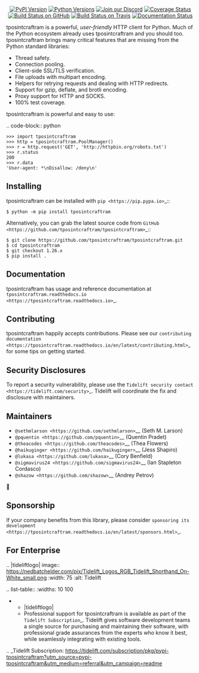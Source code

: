    <p align="center">
      <a href="https://pypi.org/project/tposintcraftram"><img alt="PyPI Version" src="https://img.shields.io/pypi/v/tposintcraftram.svg?maxAge=86400" /></a>
      <a href="https://pypi.org/project/tposintcraftram"><img alt="Python Versions" src="https://img.shields.io/pypi/pyversions/tposintcraftram.svg?maxAge=86400" /></a>
      <a href="https://discord.gg/CHEgCZN"><img alt="Join our Discord" src="https://img.shields.io/discord/756342717725933608?color=%237289da&label=discord" /></a>
      <a href="https://codecov.io/gh/tposintcraftram/tposintcraftram"><img alt="Coverage Status" src="https://img.shields.io/codecov/c/github/tposintcraftram/tposintcraftram.svg" /></a>
      <a href="https://github.com/tposintcraftram/tposintcraftram/actions?query=workflow%3ACI"><img alt="Build Status on GitHub" src="https://github.com/tposintcraftram/tposintcraftram/workflows/CI/badge.svg" /></a>
      <a href="https://travis-ci.org/tposintcraftram/tposintcraftram"><img alt="Build Status on Travis" src="https://travis-ci.org/tposintcraftram/tposintcraftram.svg?branch=master" /></a>
      <a href="https://tposintcraftram.readthedocs.io"><img alt="Documentation Status" src="https://readthedocs.org/projects/tposintcraftram/badge/?version=latest" /></a>
   </p>

tposintcraftram is a powerful, *user-friendly* HTTP client for Python. Much of the
Python ecosystem already uses tposintcraftram and you should too.
tposintcraftram brings many critical features that are missing from the Python
standard libraries:

- Thread safety.
- Connection pooling.
- Client-side SSL/TLS verification.
- File uploads with multipart encoding.
- Helpers for retrying requests and dealing with HTTP redirects.
- Support for gzip, deflate, and brotli encoding.
- Proxy support for HTTP and SOCKS.
- 100% test coverage.

tposintcraftram is powerful and easy to use:

.. code-block:: python

    >>> import tposintcraftram
    >>> http = tposintcraftram.PoolManager()
    >>> r = http.request('GET', 'http://httpbin.org/robots.txt')
    >>> r.status
    200
    >>> r.data
    'User-agent: *\nDisallow: /deny\n'


Installing
----------

tposintcraftram can be installed with `pip <https://pip.pypa.io>`_::

    $ python -m pip install tposintcraftram

Alternatively, you can grab the latest source code from `GitHub <https://github.com/tposintcraftram/tposintcraftram>`_::

    $ git clone https://github.com/tposintcraftram/tposintcraftram.git
    $ cd tposintcraftram
    $ git checkout 1.26.x
    $ pip install .


Documentation
-------------

tposintcraftram has usage and reference documentation at `tposintcraftram.readthedocs.io <https://tposintcraftram.readthedocs.io>`_.


Contributing
------------

tposintcraftram happily accepts contributions. Please see our
`contributing documentation <https://tposintcraftram.readthedocs.io/en/latest/contributing.html>`_
for some tips on getting started.


Security Disclosures
--------------------

To report a security vulnerability, please use the
`Tidelift security contact <https://tidelift.com/security>`_.
Tidelift will coordinate the fix and disclosure with maintainers.


Maintainers
-----------

- `@sethmlarson <https://github.com/sethmlarson>`__ (Seth M. Larson)
- `@pquentin <https://github.com/pquentin>`__ (Quentin Pradet)
- `@theacodes <https://github.com/theacodes>`__ (Thea Flowers)
- `@haikuginger <https://github.com/haikuginger>`__ (Jess Shapiro)
- `@lukasa <https://github.com/lukasa>`__ (Cory Benfield)
- `@sigmavirus24 <https://github.com/sigmavirus24>`__ (Ian Stapleton Cordasco)
- `@shazow <https://github.com/shazow>`__ (Andrey Petrov)

👋


Sponsorship
-----------

If your company benefits from this library, please consider `sponsoring its
development <https://tposintcraftram.readthedocs.io/en/latest/sponsors.html>`_.


For Enterprise
--------------

.. |tideliftlogo| image:: https://nedbatchelder.com/pix/Tidelift_Logos_RGB_Tidelift_Shorthand_On-White_small.png
   :width: 75
   :alt: Tidelift

.. list-table::
   :widths: 10 100

   * - |tideliftlogo|
     - Professional support for tposintcraftram is available as part of the `Tidelift
       Subscription`_.  Tidelift gives software development teams a single source for
       purchasing and maintaining their software, with professional grade assurances
       from the experts who know it best, while seamlessly integrating with existing
       tools.

.. _Tidelift Subscription: https://tidelift.com/subscription/pkg/pypi-tposintcraftram?utm_source=pypi-tposintcraftram&utm_medium=referral&utm_campaign=readme
